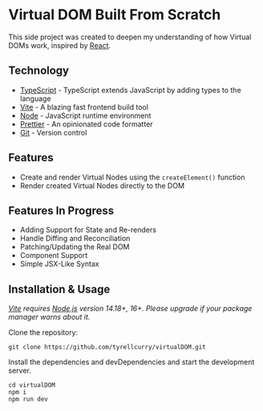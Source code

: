 # Virtual DOM Built From Scratch
This side project was created to deepen my understanding of how Virtual DOMs work, inspired by [React](https://react.dev/).

## Technology
- [TypeScript](https://www.typescriptlang.org/) - TypeScript extends JavaScript by adding types to the language
- [Vite](https://vite.dev/) - A blazing fast frontend build tool
- [Node](https://nodejs.org) - JavaScript runtime environment
- [Prettier](https://prettier.io/) - An opinionated code formatter
- [Git](https://git-scm.com/) - Version control

## Features
- Create and render Virtual Nodes using the `createElement()` function
- Render created Virtual Nodes directly to the DOM

## Features In Progress
- Adding Support for State and Re-renders
- Handle Diffing and Reconciliation
- Patching/Updating the Real DOM
- Component Support
-  Simple JSX-Like Syntax

## Installation & Usage
_[Vite](https://vite.dev/) requires [Node.js](https://nodejs.org/) version 14.18+, 16+. Please upgrade if your package manager warns about it._

Clone the repository:
```
git clone https://github.com/tyrellcurry/virtualDOM.git
```
Install the dependencies and devDependencies and start the development server.

```
cd virtualDOM
npm i
npm run dev
```
